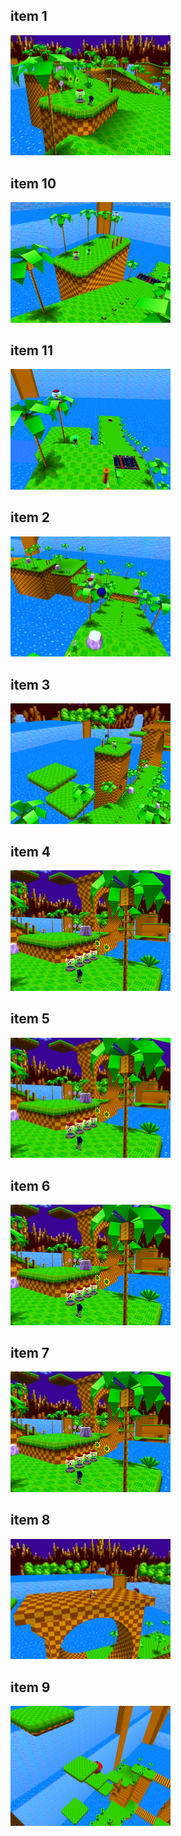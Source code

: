 <style>img{width:256px;display:inline;}</style>
## item 1
![](./GreenHill/GreenHill-item-1-1.png)

## item 10
![](./GreenHill/GreenHill-item-10-1.png)

## item 11
![](./GreenHill/GreenHill-item-11-1.png)

## item 2
![](./GreenHill/GreenHill-item-2-1.png)

## item 3
![](./GreenHill/GreenHill-item-3-1.png)

## item 4
![](./GreenHill/GreenHill-item-4-1.png)

## item 5
![](./GreenHill/GreenHill-item-5-1.png)

## item 6
![](./GreenHill/GreenHill-item-6-1.png)

## item 7
![](./GreenHill/GreenHill-item-7-1.png)

## item 8
![](./GreenHill/GreenHill-item-8-1.png)

## item 9
![](./GreenHill/GreenHill-item-9-1.png)

